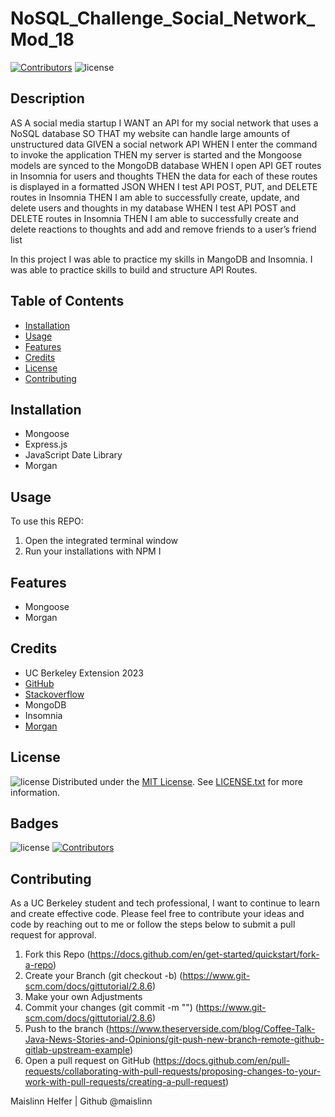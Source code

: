 # NoSQL_Challenge_Social_Network_Mod_18

[![Contributors](https://img.shields.io/badge/Collaborator-MAISLINN-blue)](https://github.com/Maislinn)
![license](https://img.shields.io/badge/license-MIT-yellow)

## Description
AS A social media startup I WANT an API for my social network that uses a NoSQL database SO THAT my website can handle large amounts of unstructured data
GIVEN a social network API
WHEN I enter the command to invoke the application
THEN my server is started and the Mongoose models are synced to the MongoDB database
WHEN I open API GET routes in Insomnia for users and thoughts
THEN the data for each of these routes is displayed in a formatted JSON
WHEN I test API POST, PUT, and DELETE routes in Insomnia
THEN I am able to successfully create, update, and delete users and thoughts in my database
WHEN I test API POST and DELETE routes in Insomnia
THEN I am able to successfully create and delete reactions to thoughts and add and remove friends to a user’s friend list

In this project I was able to practice my skills in MangoDB and Insomnia. I was able to practice skills to build and structure API Routes. 

## Table of Contents
 * [Installation](#installation)
 * [Usage](#usage)
 * [Features](#features)
 * [Credits](#credits)
 * [License](#license)
 * [Contributing](#contributing)


## Installation
- Mongoose
- Express.js
- JavaScript Date Library
- Morgan

## Usage
To use this REPO:
   1. Open the integrated terminal window
   2. Run your installations with NPM I
   
## Features
- Mongoose
- Morgan 

## Credits
- UC Berkeley Extension 2023
- [GitHub](https://docs.github.com/en)
- [Stackoverflow](https://stackoverflow.com/)
- MongoDB
- Insomnia
- [Morgan](https://www.npmjs.com/package/morgan) 


## License


![license](https://img.shields.io/badge/license-MIT-yellow)
Distributed under the [MIT License](https://opensource.org/license/mit/). See [LICENSE.txt](/LICENSE) for more information.
## Badges


![license](https://img.shields.io/badge/license-MIT-yellow)
[![Contributors](https://img.shields.io/badge/Collaborator-MAISLINN-blue)](https://github.com/Maislinn)


## Contributing
As a UC Berkeley student and tech professional, I want to continue to learn and create effective code. Please feel free to contribute your ideas and code by reaching out to me or follow the steps below to submit a pull request for approval.


   1. Fork this Repo (https://docs.github.com/en/get-started/quickstart/fork-a-repo)
   2. Create your Branch (git checkout -b) (https://www.git-scm.com/docs/gittutorial/2.8.6)
   3. Make your own Adjustments
   4. Commit your changes (git commit -m "") (https://www.git-scm.com/docs/gittutorial/2.8.6) 
   5. Push to the branch (https://www.theserverside.com/blog/Coffee-Talk-Java-News-Stories-and-Opinions/git-push-new-branch-remote-github-gitlab-upstream-example)
   6. Open a pull request on GitHub (https://docs.github.com/en/pull-requests/collaborating-with-pull-requests/proposing-changes-to-your-work-with-pull-requests/creating-a-pull-request)




Maislinn Helfer | Github @maislinn


